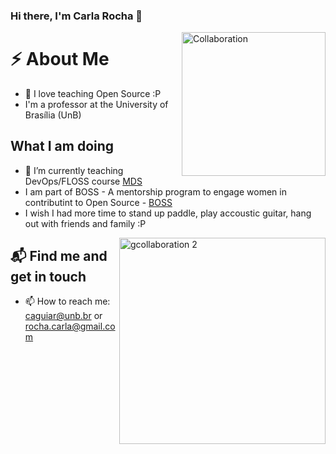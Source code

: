 ### Hi there, I'm Carla Rocha 👋

<img align='right' alt="Collaboration" src="https://media.giphy.com/media/3ov9k5wE5YQjFPDfhe/giphy.gif" width="230"/>

# ⚡️ About Me
- 👯 I love teaching Open Source  :P
- I'm a professor at the University of Brasília (UnB) 


##  What I am doing
- 🌱 I’m currently teaching DevOps/FLOSS course [MDS](https://github.com/fga-eps-mds)
- I am part of BOSS - A mentorship program to engage women in contributint to Open Source -  [BOSS](https://github.com/BOSS-BigOpenSourceSister)
- I wish I had more time to stand up paddle, play accoustic guitar, hang out with friends and family :P

<img align='right' alt="gcollaboration 2" src="https://media.giphy.com/media/xTiTnIOWWE55fuRt1S/giphy.gif" width="330"/>

## 📬 Find me and get in touch
- 📫 How to reach me: caguiar@unb.br or rocha.carla@gmail.com









